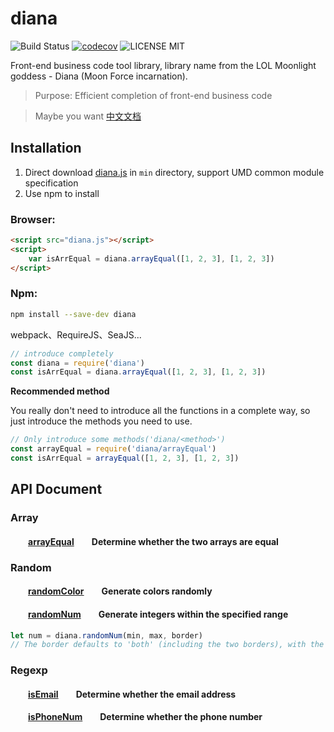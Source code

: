# diana

![Build Status](https://travis-ci.org/MuYunyun/diana.svg?branch=master) [![codecov](https://codecov.io/gh/MuYunyun/diana/branch/master/graph/badge.svg)](https://codecov.io/gh/MuYunyun/diana) ![LICENSE MIT](https://img.shields.io/npm/l/express.svg)

Front-end business code tool library, library name from the LOL Moonlight goddess - Diana (Moon Force incarnation).

> Purpose: Efficient completion of front-end business code

> Maybe you want [中文文档](https://github.com/MuYunyun/diana/blob/master/README-zh_cn.md)

## Installation

1. Direct download [diana.js](https://github.com/proYang/outils/blob/master/min/outils.min.js) in `min` directory, support UMD common module specification
2. Use npm to install

### Browser:

``` html
<script src="diana.js"></script>
<script>
    var isArrEqual = diana.arrayEqual([1, 2, 3], [1, 2, 3])
</script>
```

### Npm:

```bash
npm install --save-dev diana
```

webpack、RequireJS、SeaJS...
```js
// introduce completely
const diana = require('diana')
const isArrEqual = diana.arrayEqual([1, 2, 3], [1, 2, 3])
```

**Recommended method**

You really don't need to introduce all the functions in a complete way, so just introduce the methods you need to use.
``` javascript
// Only introduce some methods('diana/<method>')
const arrayEqual = require('diana/arrayEqual')
const isArrEqual = arrayEqual([1, 2, 3], [1, 2, 3])
```

## API Document

### Array
#### &emsp;&emsp;[arrayEqual](https://github.com/MuYunyun/diana/blob/master/src/array/arrayEqual.js)&emsp;&emsp;Determine whether the two arrays are equal

### Random
#### &emsp;&emsp;[randomColor](https://github.com/MuYunyun/diana/blob/master/src/random/randomColor.js)&emsp;&emsp;Generate colors randomly
#### &emsp;&emsp;[randomNum](https://github.com/MuYunyun/diana/blob/master/src/random/randomNum.js)&emsp;&emsp;Generate integers within the specified range
```js
let num = diana.randomNum(min, max, border)
// The border defaults to 'both' (including the two borders), with the optional 'left' (including the left border), 'right' (including the right border), 'no' (without the border)
```

### Regexp
#### &emsp;&emsp;[isEmail](https://github.com/MuYunyun/diana/blob/master/src/regexp/isEmail.js)&emsp;&emsp;Determine whether the email address
#### &emsp;&emsp;[isPhoneNum](https://github.com/MuYunyun/diana/blob/master/src/regexp/isPhoneNum.js)&emsp;&emsp;Determine whether the phone number